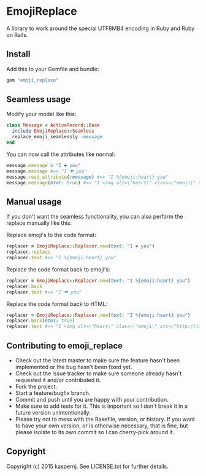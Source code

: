 # EmojiReplace

A library to work around the special UTF8MB4 encoding in Ruby and Ruby on Rails.

## Install

Add this to your Gemfile and bundle:

```ruby
gem "emoji_replace"
```

## Seamless usage

Modify your model like this:

```ruby
class Message < ActiveRecord::Base
  include EmojiReplace::Seamless
  replace_emoji_seamlessly :message
end
```

You can now call the attributes like normal:

```ruby
message.message = "I ❤ you"
message.message #=> "I ❤ you"
message.read_attribute(:message) #=> "I %{emoji:heart} you"
message.message(html: true) #=> "I <img alt=\"heart\" class=\"emoji\" src=\"http://localhost:3000/heart.png\"> you"
```

## Manual usage

If you don't want the seamless functionality, you can also perform the replace manually like this:

Replace emoji's to the code format:
```ruby
replacer = EmojiReplace::Replacer.new(text: "I ❤ you")
replacer.replace
replacer.text #=> "I %{emoji:heart} you"
```

Replace the code format back to emoji's:
```ruby
replacer = EmojiReplace::Replacer.new(text: "I %{emoji:heart} you")
replacer.back
replacer.text #=> "I ❤ you"
```

Replace the code format back to HTML:
```ruby
replacer = EmojiReplace::Replacer.new(text: "I %{emoji:heart} you")
replacer.back(html: true)
replacer.text #=> "I <img alt=\"heart\" class=\"emoji\" src=\"http://localhost:3000/heart.png\"> you"
```

## Contributing to emoji_replace

* Check out the latest master to make sure the feature hasn't been implemented or the bug hasn't been fixed yet.
* Check out the issue tracker to make sure someone already hasn't requested it and/or contributed it.
* Fork the project.
* Start a feature/bugfix branch.
* Commit and push until you are happy with your contribution.
* Make sure to add tests for it. This is important so I don't break it in a future version unintentionally.
* Please try not to mess with the Rakefile, version, or history. If you want to have your own version, or is otherwise necessary, that is fine, but please isolate to its own commit so I can cherry-pick around it.

## Copyright

Copyright (c) 2015 kaspernj. See LICENSE.txt for
further details.

